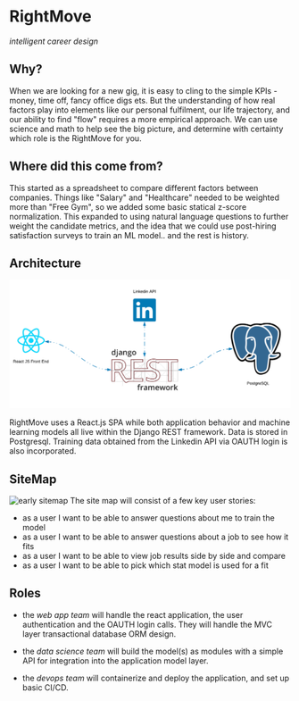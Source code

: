 # RightMove
_intelligent career design_

## Why?
When we are looking for a new gig, it is easy to cling to the simple KPIs - money, time off, fancy office digs ets. But the understanding of how real factors play into elements like our personal fulfilment, our life trajectory, and our ability to find "flow" requires a more empirical approach. We can use science and math to help see the big picture, and determine with certainty which role is the RightMove for you. 

## Where did this come from?
This started as a spreadsheet to compare different factors between companies. Things like "Salary" and "Healthcare" needed to be weighted more than "Free Gym", so we added some basic statical z-score normalization. This expanded to using natural language questions to further weight the candidate metrics, and the idea that we could use post-hiring satisfaction surveys to train an ML model.. and the rest is history. 

## Architecture
![architecture diagram](./readme_assets/stack.png)

RightMove uses a React.js SPA while both application behavior and machine learning models all live within the Django REST framework. Data is stored in Postgresql. Training data obtained from the Linkedin API via OAUTH login is also incorporated. 

## SiteMap
![early sitemap](./readme_assets/sitemap.png)
The site map will consist of a few key user stories:
- as a user I want to be able to answer questions about me to train the model
- as a user I want to be able to answer questions about a job to see how it fits
- as a user I want to be able to view job results side by side and compare 
- as a user I want to be able to pick which stat model is used for a fit

## Roles 
- the *web app team* will handle the react application, the user authentication and the OAUTH login calls. They will handle the MVC layer transactional database ORM design. 

- the *data science team* will build the model(s) as modules with a simple API for integration into the application model layer.

- the *devops team* will containerize and deploy the application, and set up basic CI/CD.
 
